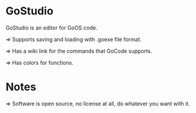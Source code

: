 # GoStudio
GoStudio is an editor for GoOS code.

=> Supports saving and loading with .goexe file format.

=> Has a wiki link for the commands that GoCode supports.

=> Has colors for functions.
# Notes
=> Software is open source, no license at all, do whatever you want with it.

